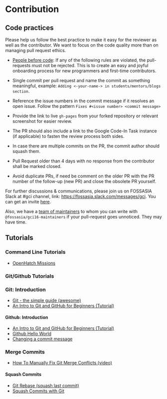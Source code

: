 # Contribution

## Code practices

Please help us follow the best practice to make it easy for the reviewer as well as the contributor.
We want to focus on the code quality more than on managing pull request ethics.

- [People before code](http://hintjens.com/blog:95): If any of the following rules are violated, the pull-requests must not be rejected. This is to create an easy and joyful onboarding process for new programmers and first-time contributors.

- Single commit per pull request and name the commit as something meaningful, example: `Adding <-your-name-> in students/mentors/blogs section`.

- Reference the issue numbers in the commit message if it resolves an open issue. Follow the pattern `Fixes #<issue number> <commit message>`

- Provide the link to live `gh-pages` from your forked repository or relevant screenshot for easier review.

- The PR should also include a link to the Google Code-In Task instance (if applicable) to fasten the review process both sides.

- In case there are multiple commits on the PR, the commit author should squash them.

- Pull Request older than 4 days with no response from the contributor shall be marked closed.

- Avoid duplicate PRs, if need be comment on the older PR with the PR number of the follow-up (new PR) and close the obsolete PR yourself.

For further discussions & communications, please join us on FOSSASIA Slack at #gci channel, link: <https://fossasia.slack.com/messages/gci>.
You can get an invite [here](http://fossasia-slack.herokuapp.com/).

Also, we have a [team of maintainers](maintainers.md) to whom you can write with `@fossasia/gci16-maintainers`
if your pull-request goes unnoticed. They may have time.

## Tutorials

### Command Line Tutorials

- [OpenHatch Missions](https://openhatch.org/missions/)

### Git/Github Tutorials

### Git: Introduction

- [Git - the simple guide (awesome)](http://rogerdudler.github.io/git-guide/)
- [An Intro to Git and GitHub for Beginners (Tutorial)](http://product.hubspot.com/blog/git-and-github-tutorial-for-beginners)

#### Github: Introduction

- [An Intro to Git and GitHub for Beginners (Tutorial)](http://product.hubspot.com/blog/git-and-github-tutorial-for-beginners)
- [Github Hello World](https://guides.github.com/activities/hello-world/)
- [Changing a commit message](https://help.github.com/articles/changing-a-commit-message/)

### Merge Commits

- [How To Manually Fix Git Merge Conflicts (video)](https://www.youtube.com/watch?v=g8BRcB9NLp4)

#### Squash Commits

- [Git Rebase (squash last commit)](https://www.youtube.com/watch?v=qh9KtjfjzCU)
- [Squash Commits with Git](https://davidwalsh.name/squash-commits-git)
